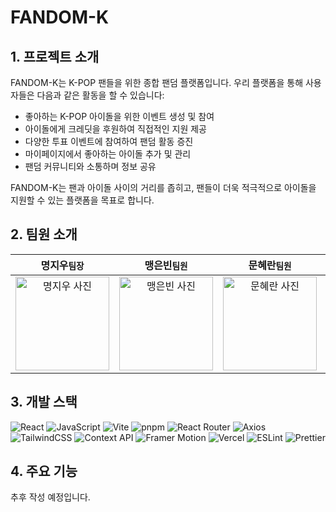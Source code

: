 # FANDOM-K

## 1. 프로젝트 소개

FANDOM-K는 K-POP 팬들을 위한 종합 팬덤 플랫폼입니다. 우리 플랫폼을 통해 사용자들은 다음과 같은 활동을 할 수 있습니다:

- 좋아하는 K-POP 아이돌을 위한 이벤트 생성 및 참여
- 아이돌에게 크레딧을 후원하여 직접적인 지원 제공
- 다양한 투표 이벤트에 참여하여 팬덤 활동 증진
- 마이페이지에서 좋아하는 아이돌 추가 및 관리
- 팬덤 커뮤니티와 소통하며 정보 공유

FANDOM-K는 팬과 아이돌 사이의 거리를 좁히고, 팬들이 더욱 적극적으로 아이돌을 지원할 수 있는 플랫폼을 목표로 합니다.

## 2. 팀원 소개

| 명지우`팀장` | 맹은빈`팀원` | 문혜란`팀원` | 박재현`팀원` | 유용민`팀원` |
| :---: | :---: | :---: | :---: | :---: |
| <img width="150" height="150" src="https://media.discordapp.net/attachments/1351822822653038634/1366969375617318954/image.png?ex=6812e0f0&is=68118f70&hm=8af4985b8b793869bb494312698f03fb2d3760641e3302c5094f21aee104f2f6&=&format=webp&quality=lossless&width=389&height=416" alt="명지우 사진"> | <img width="150" height="150" src="https://fine-saguaro-049.notion.site/image/attachment%3A1c690960-2df9-4836-8eaa-469eaf0d8c75%3Ae47ed6b9-d066-4f07-9c6f-cdb929edafab.png?table=block&id=1d5f9996-4a81-80d6-a153-d5a58c7f4a9b&spaceId=f9c79b7d-edcb-448f-86d6-3e0c4cade001&width=2000&userId=&cache=v2" alt="맹은빈 사진"> | <img width="150" height="150" src="https://fine-saguaro-049.notion.site/image/attachment%3A322a2de0-5f2e-4148-b156-560b8838ff64%3Aa19d9a78-0ed1-4dc2-85b0-3c32b2e22f33.png?table=block&id=1d5f9996-4a81-8006-8a44-d5740a7d8578&spaceId=f9c79b7d-edcb-448f-86d6-3e0c4cade001&width=2000&userId=&cache=v2" alt="문혜란 사진"> | <img width="150" height="150" src="https://media.discordapp.net/attachments/1351822822653038634/1366987784752992316/image.png?ex=6812f215&is=6811a095&hm=7f9e96962a36a8f22703b66b5f89f55456312de83d899e42ed966ae527559b41&=&format=webp&quality=lossless&width=578&height=805" alt="박재현 사진"> | <img width="150" height="150" src="https://fine-saguaro-049.notion.site/image/attachment%3A606dbed9-a44a-429f-8974-83562ea4d684%3Aa0862465-f4b6-4f2f-bdd8-1ffab2a0d27a.png?table=block&id=1d5f9996-4a81-80b0-a2ff-da09e2edcdda&spaceId=f9c79b7d-edcb-448f-86d6-3e0c4cade001&width=2000&userId=&cache=v2" alt="유용민 사진"> |

## 3. 개발 스택

![React](https://img.shields.io/badge/React-19-61DAFB?style=for-the-badge&logo=react&logoColor=white&style=flat-square)
![JavaScript](https://img.shields.io/badge/JavaScript-F7DF1E?style=for-the-badge&logo=javascript&logoColor=black&style=flat-square)
![Vite](https://img.shields.io/badge/Vite-646CFF?style=for-the-badge&logo=vite&logoColor=white&style=flat-square)
![pnpm](https://img.shields.io/badge/pnpm-F69220?style=for-the-badge&logo=pnpm&logoColor=white&style=flat-square)
![React Router](https://img.shields.io/badge/React_Router-7-CA4245?style=for-the-badge&logo=react-router&logoColor=white&style=flat-square)
![Axios](https://img.shields.io/badge/Axios-5A29E4?style=for-the-badge&logo=axios&logoColor=white&style=flat-square)
![TailwindCSS](https://img.shields.io/badge/TailwindCSS-06B6D4?style=for-the-badge&logo=tailwindcss&logoColor=white&style=flat-square)
![Context API](https://img.shields.io/badge/Context_API-61DAFB?style=for-the-badge&logo=react&logoColor=white&style=flat-square)
![Framer Motion](https://img.shields.io/badge/Framer_Motion-0055FF?style=for-the-badge&logo=framer&logoColor=white&style=flat-square)
![Vercel](https://img.shields.io/badge/Vercel-000000?style=for-the-badge&logo=vercel&logoColor=white&style=flat-square)
![ESLint](https://img.shields.io/badge/ESLint-4B32C3?style=for-the-badge&logo=eslint&logoColor=white&style=flat-square)
![Prettier](https://img.shields.io/badge/Prettier-F7B93E?style=for-the-badge&logo=prettier&logoColor=black&style=flat-square)

## 4. 주요 기능
추후 작성 예정입니다.
